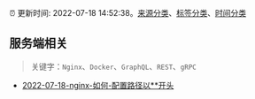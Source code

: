 :alarm_clock: 更新时间: 2022-07-18 14:52:38。[来源分类](../README.md)、[标签分类](../TAGS.md)、[时间分类](../TIMELINE.md)

## 服务端相关


> 关键字：`Nginx`、`Docker`、`GraphQL`、`REST`、`gRPC`



- [2022-07-18-nginx-如何-配置路径以**开头](https://www.v2ex.com/t/867076) 